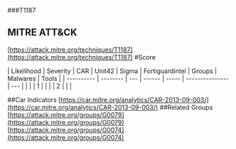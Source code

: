 ###T1187
## MITRE ATT&CK
[https://attack.mitre.org/techniques/T1187](https://attack.mitre.org/techniques/T1187)
#Score

| Likelihood | Severity | CAR | Unit42 | Sigma | Fortiguardintel | Groups | Malwares | Tools |
| ---------- | -------- | --- | ------ | ----- | --------------- | ---  |
 |   |   | 1 |   |   |   | 2 |   |   |

##Car Indicators
[https://car.mitre.org/analytics/CAR-2013-09-003/](https://car.mitre.org/analytics/CAR-2013-09-003/)
##Related Groups
[https://attack.mitre.org/groups/G0079](https://attack.mitre.org/groups/G0079)
[https://attack.mitre.org/groups/G0074](https://attack.mitre.org/groups/G0074)
[]()
